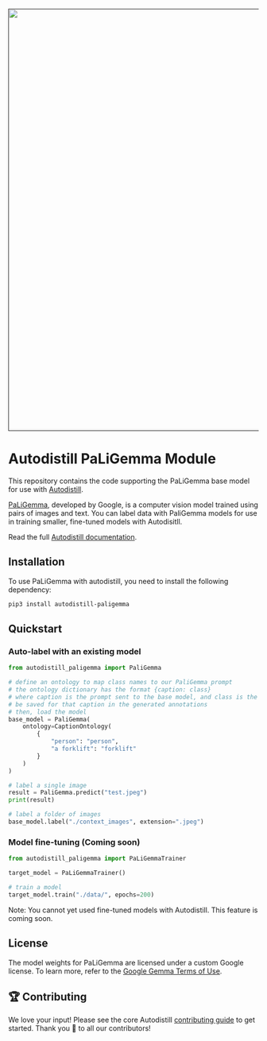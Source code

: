 <div align="center">
  <p>
    <a align="center" href="" target="_blank">
      <img
        width="850"
        src="https://media.roboflow.com/open-source/autodistill/autodistill-banner.png"
      >
    </a>
  </p>
</div>

# Autodistill PaLiGemma Module

This repository contains the code supporting the PaLiGemma base model for use with [Autodistill](https://github.com/autodistill/autodistill).

[PaLiGemma](https://blog.roboflow.com/paligemma-multimodal-vision/), developed by Google, is a computer vision model trained using pairs of images and text. You can label data with PaliGemma models for use in training smaller, fine-tuned models with Autodisitll.

Read the full [Autodistill documentation](https://autodistill.github.io/autodistill/).

## Installation

To use PaLiGemma with autodistill, you need to install the following dependency:

```bash
pip3 install autodistill-paligemma
```

## Quickstart

### Auto-label with an existing model

```python
from autodistill_paligemma import PaliGemma

# define an ontology to map class names to our PaliGemma prompt
# the ontology dictionary has the format {caption: class}
# where caption is the prompt sent to the base model, and class is the label that will
# be saved for that caption in the generated annotations
# then, load the model
base_model = PaliGemma(
    ontology=CaptionOntology(
        {
            "person": "person",
            "a forklift": "forklift"
        }
    )
)

# label a single image
result = PaliGemma.predict("test.jpeg")
print(result)

# label a folder of images
base_model.label("./context_images", extension=".jpeg")
```

### Model fine-tuning (Coming soon)

```python
from autodistill_paligemma import PaLiGemmaTrainer

target_model = PaLiGemmaTrainer()

# train a model
target_model.train("./data/", epochs=200)
```

Note: You cannot yet used fine-tuned models with Autodistill. This feature is coming soon.


## License

The model weights for PaLiGemma are licensed under a custom Google license. To learn more, refer to the [Google Gemma Terms of Use](https://ai.google.dev/gemma/terms).

## 🏆 Contributing

We love your input! Please see the core Autodistill [contributing guide](https://github.com/autodistill/autodistill/blob/main/CONTRIBUTING.md) to get started. Thank you 🙏 to all our contributors!